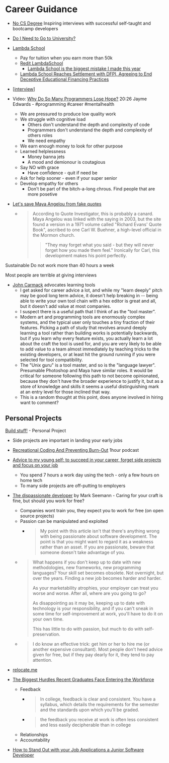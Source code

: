 Career Guidance
===============

* [No CS Degree](https://www.nocsdegree.com/) Inspiring interviews with successful self-taught and bootcamp developers 
* [Do I Need to Go to University?](http://colah.github.io/posts/2020-05-University/)
* [Lambda School](https://lambdaschool.com/)
    * Pay for tuition when you earn more than 50k
    * [Redit LambdaSchool](https://www.reddit.com/r/LambdaSchool/)
        * [Lambda School is the biggest mistake I made this year](https://www.reddit.com/r/LambdaSchool/comments/kb87od/lambda_school_is_the_biggest_mistake_i_made_this/)
    * [Lambda School Reaches Settlement with DFPI, Agreeing to End Deceptive Educational Financing Practices](https://dfpi.ca.gov/2021/04/26/lambda-school-reaches-settlement-with-dfpi-agreeing-to-end-deceptive-educational-financing-practices/)


* [[interview]]


* Video: [Why Do So Many Programmers Lose Hope?](https://www.youtube.com/watch?v=NdA6aQR-s4U) 20:26 Jayme Edwards - #programming #career #mentalhealth
    * We are pressured to produce low quality work
    * We struggle with cognitive load
        * Others don't understand the depth and complexity of code
        * Programmers don't understand the depth and complexity of others roles
        * We need empathy
    * We earn enough money to look for other purpose
    * Learned helplessness
        * Money banna jets
        * A mood and demionour is coutagious
    * Say NO with grace
        * Have confidence - quit if need be
    * Ask for help sooner - even if your super senior
    * Develop empathy for others
        * Don't be part of the bitch-a-long chrous. Find people that are more posetive


* [Let's save Maya Angelou from fake quotes](https://www.bbc.co.uk/news/41913640)
    * > According to Quote Investigator, this is probably a canard. 
      > Maya Angelou was linked with the saying in 2003, but the site found a version in a 1971 volume called "Richard Evans' Quote Book", ascribed to one Carl W. Buehner, a high-level official in the Mormon church.
      >> "They may forget what you said - but they will never forget how you made them feel."
      > Ironically for Carl, this development makes his point perfectly.


Sustainable
Do not work more than 40 hours a week

Most people are terrible at giving interviews

* [John Carmack](https://twitter.com/id_aa_carmack/status/1339777933871865857) advocates learning tools
    * I get asked for career advice a lot, and while my "learn deeply" pitch may be good long term advice, it doesn't help breaking in -- being able to write your own tool chain with a hex editor is great and all, but it doesn't add value at most companies.
    * I suspect there is a useful path that I think of as the "tool master". 
    * Modern art and programming tools are enormously complex systems, and the typical user only touches a tiny fraction of their features. Picking a path of study that revolves around deeply learning a tool rather than building works is potentially backwards, but if you learn why every feature exists, you actually learn a lot about the craft the tool is used for, and you are very likely to be able to add value to a team almost immediately by teaching tricks to the existing developers, or at least hit the ground running if you were selected for tool compatibility.
    * The "Unix guru" is a tool master, and so is the "language lawyer". Presumable Photoshop and Maya have similar roles. It would be critical for someone following this path to not become opinionated, because they don't have the broader experience to justify it, but as a store of knowledge and skills it seems a useful distinguishing mark at an entry level for those inclined that way.
    * This is a random thought at this point, does anyone involved in hiring want to comment?

Personal Projects
-----------------

[Build stuff!](https://why.degree/motivation/) - Personal Project

* Side projects are important in landing your early jobs
* [Recreational Coding And Preventing Burn-Out](https://corecursive.com/025-burn-out-and-recreational-programming/) 1hour podcast
* [Advice to my young self: to succeed in your career, forget side projects and focus on your job](https://manuel.darcemont.fr/posts/focus-on-jour-job/)
    * You spend 7 hours a work day using the tech - only a few hours on home tech
    * To many side projects are off-putting to employers
* [The dispassionate developer](https://blog.ploeh.dk/2021/03/22/the-dispassionate-developer/) by Mark Seemann - Caring for your craft is fine, but should you work for free?
    * Companies wont train you, they expect you to work for free (on open source projects)
    * Passion can be manipulated and exploited
        * > My point with this article isn't that there's anything wrong with being passionate about software development. The point is that you might want to regard it as a weakness rather than an asset. If you are passionate, beware that someone doesn't take advantage of you. 
    *  > What happens if you don't keep up to date with new methodologies, new frameworks, new programming languages? Your skill set becomes obsolete. Not overnight, but over the years. Finding a new job becomes harder and harder.
       >
       > As your marketability atrophies, your employer can treat you worse and worse. After all, where are you going to go?
       > 
       > As disappointing as it may be, keeping up to date with technology is your responsibility, and if you can't sneak in some time for self-improvement at work, you'll have to do it on your own time.
       > 
       > This has little to do with passion, but much to do with self-preservation. 
    * > I do know an effective trick: get him or her to hire me (or another expensive consultant). Most people don't heed advice given for free, but if they pay dearly for it, they tend to pay attention. 

* [relocate.me](https://relocate.me/)
* [The Biggest Hurdles Recent Graduates Face Entering the Workforce](https://hbr.org/2019/04/the-biggest-hurdles-recent-graduates-face-entering-the-workforce)
    * Feedback
        * > In college, feedback is clear and consistent. You have a syllabus, which details the requirements for the semester and the standards upon which you’ll be graded.
        * > the feedback you receive at work is often less consistent and less easily decipherable than in college
    * Relationships
    * Accountability
* [How to Stand Out with your Job Applications a Junior Software Developer](https://akoskm.com/how-to-stand-out-with-your-job-application)

[//begin]: # "Autogenerated link references for markdown compatibility"
[interview]: interview.md "Interview Questions"
[//end]: # "Autogenerated link references"